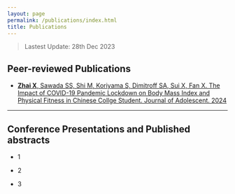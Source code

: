 ```yaml
---
layout: page
permalink: /publications/index.html
title: Publications
---
```


> Lastest Update: 28th Dec 2023&nbsp; 



## Peer-reviewed Publications

- [**Zhai X**, Sawada SS, Shi M, Koriyama S, Dimitroff SA, Sui X, Fan X. The Impact of COVID-19 Pandemic Lockdown on Body Mass Index and Physical Fitness in Chinese Collge Student. Journal of Adolescent. 2024](https://www.jahonline.org/article/S1054-139X(23)01013-3/fulltext) 
  <br>



---

## Conference Presentations and Published abstracts

- 1

- 2

- 3

  <br>